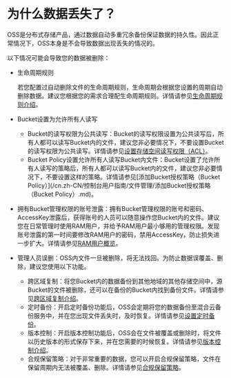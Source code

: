 # 为什么数据丢失了？

OSS是分布式存储产品，通过数据自动多重冗余备份保证数据的持久性。因此正常情况下，OSS本身是不会导致数据出现丢失的情况的。

以下情况可能会导致您的数据被删除：

-   生命周期规则

    若您配置过自动删除文件的生命周期规则，生命周期会根据您设置的周期自动删除数据。建议您根据您的需求合理配生命周期规则。详情请参见[生命周期规则介绍](/cn.zh-CN/开发指南/对象/文件（Object）/文件生命周期/生命周期规则介绍.md)。

-   Bucket设置为允许所有人读写
    -   Bucket的读写权限为公共读写：Bucket的读写权限设置为公共读写后，所有人都可以读写Bucket内的文件，建议您非必要情况下，不要设置Bucket的读写权限为公共读写。详情请参见[设置存储空间读写权限（ACL）](/cn.zh-CN/开发指南/存储空间（Bucket）/设置存储空间读写权限（ACL）.md)。
    -   Bucket Policy设置允许所有人读写Bucket内文件：Bucket设置了允许所有人读写的策略后，所有人都可以读写Bucket内的文件，建议您非必要情况下，不要设置这样的策略。详情请参见[添加Bucket授权策略（Bucket Policy）](/cn.zh-CN/控制台用户指南/文件管理/添加Bucket授权策略（Bucket Policy）.md)。
-   拥有Bucket管理权限的账号泄露：拥有Bucket管理权限的账号和密码、AccessKey泄露后，获得账号的人员可以随意操作您Bucket内的文件。建议您在日常管理时使用RAM用户，并给予RAM用户最小够用的管理权限。发现账号泄露的第一时间要修改RAM用户的密码，禁用AccessKey，防止损失进一步扩大。详情请参见[RAM用户概览](/cn.zh-CN/用户管理/RAM用户概览.md)。
-   管理人员误删：OSS内文件一旦被删除，将无法找回。为防止数据误覆盖、删除，建议您使用以下功能。
    -   跨区域复制：将您Bucket内的数据备份到其他地域的其他存储空间中，源Bucket的文件被删除，还可以在备份的Bucket内找到备份文件。详情请参见[跨区域复制介绍](/cn.zh-CN/开发指南/数据安全/数据容灾/跨区域复制介绍.md)。
    -   定时备份：开启定时备份功能后，OSS会定期将您的数据备份至混合云备份服务中，并在您出现文件丢失时，及时恢复。详情请参见[设置定时备份](/cn.zh-CN/控制台用户指南/文件管理/设置定时备份.md)。
    -   版本控制：开启版本控制功能后，OSS会在文件被覆盖或删除时，将文件以历史版本的形式保存下来，并在您需要的时候恢复。详情请参见[版本控制介绍](/cn.zh-CN/开发指南/数据安全/版本控制/版本控制介绍.md)。
    -   合规保留策略：对于非常重要的数据，您可以开启合规保留策略，文件在保留周期内无法被覆盖、删除。详情请参见[合规保留策略](/cn.zh-CN/开发指南/数据安全/合规保留策略.md)。

